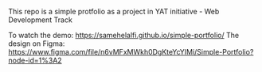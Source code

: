 This repo is a simple protfolio as a project in YAT initiative - Web Development Track

To watch the demo: https://samehelalfi.github.io/simple-portfolio/
The design on Figma: https://www.figma.com/file/n6vMFxMWkh0DgKteYcYIMi/Simple-Portfolio?node-id=1%3A2

